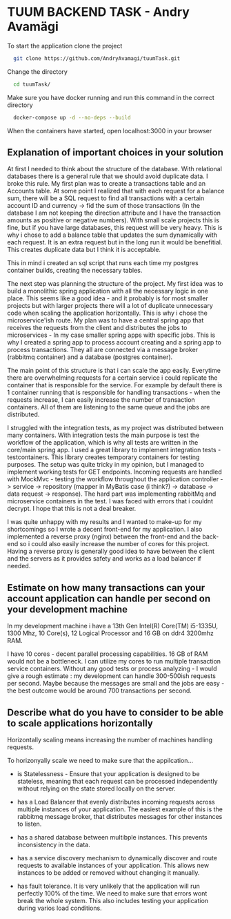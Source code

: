 # TUUM BACKEND TASK - Andry Avamägi

To start the application clone the project 

```bash
  git clone https://github.com/AndryAvamagi/tuumTask.git
```

Change the directory

```bash
  cd tuumTask/
```

Make sure you have docker running and run this command in the correct directory
```bash
  docker-compose up -d --no-deps --build
```
When the containers have started, open localhost:3000 in your browser

## Explanation of important choices in your solution

At first I needed to think about the structure of the database. With relational databases there is a general rule that we should avoid
duplicate data. I broke this rule.
My first plan was to create a transactions table and an Accounts table. At some point I realized that with each request for a balance sum, 
there will be a SQL request to find all transactions with a certain account ID and currency -> fid the sum of those transactions (In the database 
I am not keeping the direction attribute and I have the transaction amounts as positive or negative numbers). With small scale projects this is fine, but if you have large databases, this request will be very heavy. This is why i chose to add a balance table that updates the sum dynamically with each request. It is an extra request but in the long run it would be benefitial. This creates duplicate data but I think it is acceptable.

This in mind i created an sql script that runs each time my postgres container builds, creating the necessary tables. 

The next step was planning the structure of the project. My first idea was to build a monolithic spring application with all the necessary logic in one place. This seems like a good idea - and it probably is for most smaller projects but with larger projects there will a lot of duplicate unnecessary code when scaling the application horizontally. This is why i chose the microservice'ish route. My plan was to have a central spring app that receives the requests from the client and distributes the jobs to microservices - In my case smaller spring apps with specific jobs. This is why I created a spring app to process account creating and a spring app to process transactions. They all are connected via a message broker (rabbitmq container) and a database (postgres container). 

The main point of this structure is that i can scale the app easily. Everytime there are overwhelming requests for a certain service i could replicate the container that is responsible for the service. For example by default there is 1 container running that is responsible for handling transactions - when the requests increase, I can easily increase the number of transaction containers. All of them are listening to the same queue and the jobs are distributed.


I struggled with the integration tests, as my project was distributed between many containers. 
With integration tests the main purpose is test the workflow of the application, which is why all tests are written in the core/main spring app. I used a great library to implement integration tests - testcontainers. This library creates temporary containers for testing purposes. The setup was quite tricky in my opinion, but I managed to implement working tests for GET endpoints. Incoming requests are handled with MockMvc - testing the workflow throughout the application controller -> service -> repository (mapper in MyBatis case (i think?) -> database -> data request -> response). 
The hard part was implementing rabbitMq and microservice containers in the test. I was faced with errors that i couldnt decrypt. I hope that this is not a deal breaker.

I was quite unhappy with my results and I wanted to make-up for my shortcomings so I wrote a decent front-end for my application. I also implemented a reverse proxy (nginx) between the front-end and the back-end so i could also easily increase the number of cores for this project. Having a reverse proxy is generally good idea to have between the client and the servers as it provides safety and works as a load balancer if needed.


## Estimate on how many transactions can your account application can handle per second on your development machine

In my development machine i have a 13th Gen Intel(R) Core(TM) i5-1335U, 1300 Mhz, 10 Core(s), 12 Logical Processor and 16 GB on ddr4 3200mhz RAM. 

I have 10 cores -  decent parallel processing capabilities.
16 GB of RAM would not be a bottleneck. 
I can utilize my cores to run multiple transaction service containers.
Without any good tests or process analyzing - I would give a rough estimate : my development can handle 300-500ish requests per second. Maybe because the messages are small and the jobs are easy - the best outcome would be around 700 transactions per second. 



## Describe what do you have to consider to be able to scale applications horizontally


Horizontally scaling means increasing the number of machines handling requests. 

To horizonyally scale we need to make sure that the appilcation...

- is Statelessness - Ensure that your application is designed to be stateless, meaning that each request can be processed independently without relying on the state stored locally on the server.

- has a Load Balancer that evenly distributes incoming requests across multiple instances of your application. The easiest example of this is the rabbitmq message broker, that distributes messages for other instances to listen.

- has a shared database between multibple instances. This prevents inconsistency in the data.

- has a service discovery mechanism to dynamically discover and route requests to available instances of your application. This allows new instances to be added or removed without changing it manually.

- has fault tolerance. It is very unlikely that the application will run perfectly 100% of the time. We need to make sure that errors wont break the whole system. This also includes testing your application during varios load conditions. 
